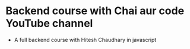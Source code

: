 # Backend course with Chai aur code YouTube channel

- A full backend course with Hitesh Chaudhary in javascript